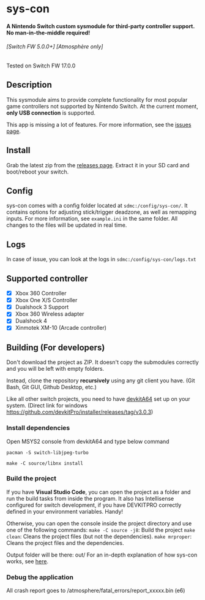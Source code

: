# sys-con

#### A Nintendo Switch custom sysmodule for third-party controller support. No man-in-the-middle required! 
###### \[Switch FW 5.0.0+\] [Atmosphère only]
Tested on Switch FW 17.0.0

## Description
This sysmodule aims to provide complete functionality for most popular game controllers not supported by Nintendo Switch.
At the current moment, **only USB connection** is supported.

This app is missing a lot of features. For more information, see the [issues page](https://github.com/o0zz/sys-con/issues).

## Install

Grab the latest zip from the [releases page](https://github.com/o0zz/sys-con/releases). Extract it in your SD card and boot/reboot your switch.

## Config

sys-con comes with a config folder located at `sdmc:/config/sys-con/`. It contains options for adjusting stick/trigger deadzone, as well as remapping inputs. For more information, see `example.ini` in the same folder. All changes to the files will be updated in real time.

## Logs

In case of issue, you can look at the logs in `sdmc:/config/sys-con/logs.txt`

## Supported controller
- [x] Xbox 360 Controller
- [x] Xbox One X/S Controller
- [x] Dualshock 3 Support
- [x] Xbox 360 Wireless adapter
- [x] Dualshock 4
- [x] Xinmotek XM-10 (Arcade controller)

## Building (For developers)

Don't download the project as ZIP. It doesn't copy the submodules correctly and you will be left with empty folders.

Instead, clone the repository **recursively** using any git client you have. (Git Bash, Git GUI, Github Desktop, etc.)

Like all other switch projects, you need to have [devkitA64](https://switchbrew.org/wiki/Setting_up_Development_Environment) set up on your system. (Direct link for windows https://github.com/devkitPro/installer/releases/tag/v3.0.3)

### Install dependencies
Open MSYS2 console from devkitA64 and type below command
```
pacman -S switch-libjpeg-turbo

make -C source/libnx install
```

### Build the project
If you have **Visual Studio Code**, you can open the project as a folder and run the build tasks from inside the program. 
It also has Intellisense configured for switch development, if you have DEVKITPRO correctly defined in your environment variables. Handy!

Otherwise, you can open the console inside the project directory and use one of the following commands:
`make -C source -j8`: Build the project
`make clean`: Cleans the project files (but not the dependencies).
`make mrproper`: Cleans the project files and the dependencies.

Output folder will be there: out/
For an in-depth explanation of how sys-con works, see [here](source).


### Debug the application
All crash report goes to /atmosphere/fatal_errors/report_xxxxx.bin (e6)